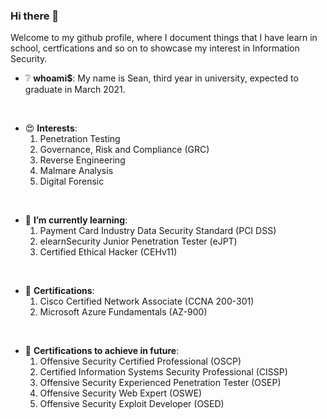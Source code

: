 ### Hi there 👋
Welcome to my github profile, where I document things that I have learn in school, certfications and so on to showcase my interest in Information Security.

<!--
**Sean8069/Sean8069** is a ✨ _special_ ✨ repository because its `README.md` (this file) appears on your GitHub profile.

Here are some ideas to get you started:

- 🔭 I’m currently working on ...
- 🌱 I’m currently learning ...
- 👯 I’m looking to collaborate on ...
- 🤔 I’m looking for help with ...
- 💬 Ask me about ...
- 📫 How to reach me: ...
- 😄 Pronouns: ...
- ⚡ Fun fact: ...
-->

* :grey_question: **whoami$**: My name is Sean, third year in university, expected to graduate in March 2021.
<br>

* :heart_eyes: **Interests**:
  1. Penetration Testing
  2. Governance, Risk and Compliance (GRC)
  3. Reverse Engineering
  4. Malmare Analysis
  5. Digital Forensic
<br>

* 🌱 **I’m currently learning**:
  1. Payment Card Industry Data Security Standard (PCI DSS)
  2. elearnSecurity Junior Penetration Tester (eJPT)
  3. Certified Ethical Hacker (CEHv11)
<br>

* :page_facing_up: **Certifications**:
  1. Cisco Certified Network Associate (CCNA 200-301)
  2. Microsoft Azure Fundamentals (AZ-900)
<br>

* :triumph: **Certifications to achieve in future**:
  1. Offensive Security Certified Professional (OSCP)
  2. Certified Information Systems Security Professional (CISSP)
  3. Offensive Security Experienced Penetration Tester (OSEP)
  4. Offensive Security Web Expert (OSWE)
  5. Offensive Security Exploit Developer (OSED)
<br>

                          

